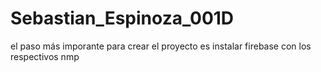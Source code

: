 # Sebastian_Espinoza_001D
el paso más imporante para crear el proyecto es instalar firebase con los respectivos nmp